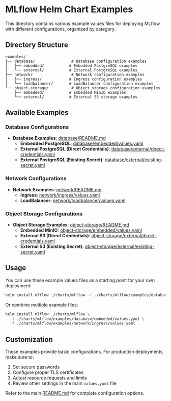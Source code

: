 # MLflow Helm Chart Examples

This directory contains various example values files for deploying MLflow with different configurations, organized by category.

## Directory Structure

```
examples/
├── database/                # Database configuration examples
│   ├── embedded/           # Embedded PostgreSQL examples
│   └── external/           # External PostgreSQL examples
├── network/                 # Network configuration examples
│   ├── ingress/            # Ingress configuration examples
│   └── loadbalancer/       # LoadBalancer configuration examples
└── object-storage/          # Object storage configuration examples
    ├── embedded/           # Embedded MinIO examples
    └── external/           # External S3 storage examples
```

## Available Examples

### Database Configurations
- **Database Examples**: [database/README.md](./database/README.md)
  - **Embedded PostgreSQL**: [database/embedded/values.yaml](./database/embedded/values.yaml)
  - **External PostgreSQL (Direct Credentials)**: [database/external/direct-credentials.yaml](./database/external/direct-credentials.yaml)
  - **External PostgreSQL (Existing Secret)**: [database/external/existing-secret.yaml](./database/external/existing-secret.yaml)

### Network Configurations
- **Network Examples**: [network/README.md](./network/README.md)
  - **Ingress**: [network/ingress/values.yaml](./network/ingress/values.yaml)
  - **LoadBalancer**: [network/loadbalancer/values.yaml](./network/loadbalancer/values.yaml)

### Object Storage Configurations
- **Object Storage Examples**: [object-storage/README.md](./object-storage/README.md)
  - **Embedded MinIO**: [object-storage/embedded/values.yaml](./object-storage/embedded/values.yaml)
  - **External S3 (Direct Credentials)**: [object-storage/external/direct-credentials.yaml](./object-storage/external/direct-credentials.yaml)
  - **External S3 (Existing Secret)**: [object-storage/external/existing-secret.yaml](./object-storage/external/existing-secret.yaml)

## Usage

You can use these example values files as a starting point for your own deployment:

```bash
helm install mlflow ./charts/mlflow -f ./charts/mlflow/examples/database/embedded/values.yaml
```

Or combine multiple example files:

```bash
helm install mlflow ./charts/mlflow \
  -f ./charts/mlflow/examples/database/embedded/values.yaml \
  -f ./charts/mlflow/examples/network/ingress/values.yaml
```

## Customization

These examples provide basic configurations. For production deployments, make sure to:

1. Set secure passwords
2. Configure proper TLS certificates
3. Adjust resource requests and limits
4. Review other settings in the main `values.yaml` file

Refer to the main [README.md](../README.md) for complete configuration options. 